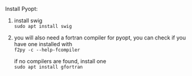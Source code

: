 Install Pyopt:
1. install swig<br/>
`sudo apt install swig`
2. you will also need a fortran compiler for pyopt, you can check if you have one installed with<br/>
     `f2py -c --help-fcompiler`

   if no compilers are found, install one<br/> `sudo apt install gfortran`
